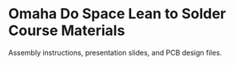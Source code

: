 # Omaha Do Space Lean to Solder Course Materials

Assembly instructions, presentation slides, and PCB design files.